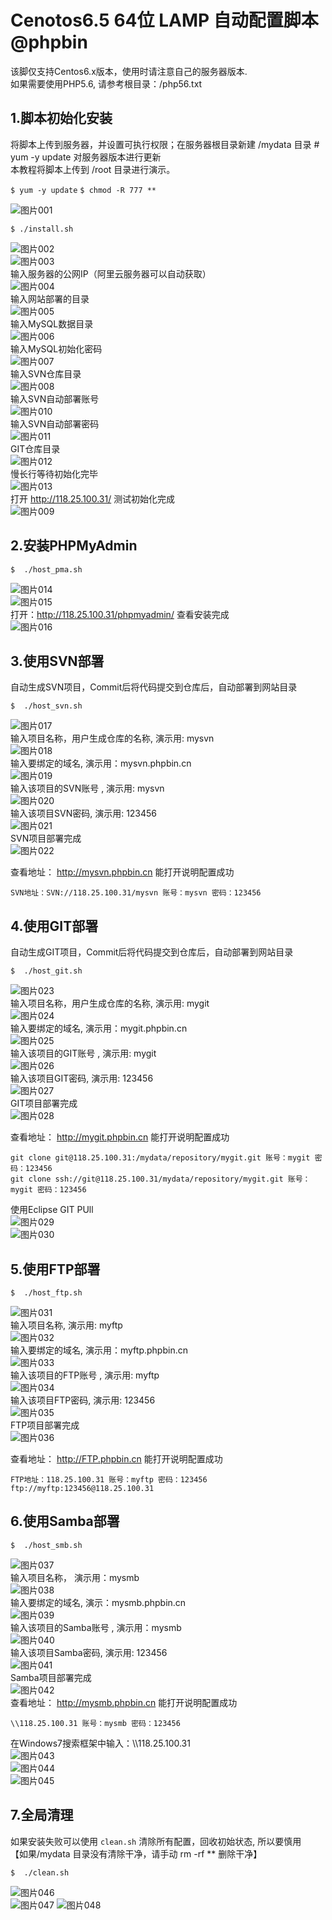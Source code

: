 
Cenotos6.5 64位 LAMP 自动配置脚本 @phpbin
====
该脚仅支持Centos6.x版本，使用时请注意自己的服务器版本.  
如果需要使用PHP5.6, 请参考根目录：/php56.txt

1.脚本初始化安装
-------
将脚本上传到服务器，并设置可执行权限；在服务器根目录新建 /mydata 目录 # yum -y update 对服务器版本进行更新  
本教程将脚本上传到 /root 目录进行演示。 
  
`$ yum -y update`
`$ chmod -R 777 **`
 
![图片001](http://www.phpbin.cn/wp-content/uploads/2018/04/001.jpg "图片001")  
  
`$ ./install.sh`  
  
![图片002](http://www.phpbin.cn/wp-content/uploads/2018/04/002.jpg "图片002")  
![图片003](http://www.phpbin.cn/wp-content/uploads/2018/04/003.jpg "图片003")  
输入服务器的公网IP（阿里云服务器可以自动获取）  
![图片004](http://www.phpbin.cn/wp-content/uploads/2018/04/004.jpg "图片004")  
输入网站部署的目录  
![图片005](http://www.phpbin.cn/wp-content/uploads/2018/04/005.jpg "图片005")  
输入MySQL数据目录  
![图片006](http://www.phpbin.cn/wp-content/uploads/2018/04/006.jpg "图片006")  
输入MySQL初始化密码  
![图片007](http://www.phpbin.cn/wp-content/uploads/2018/04/007.jpg "图片007")  
输入SVN仓库目录  
![图片008](http://www.phpbin.cn/wp-content/uploads/2018/04/008.jpg "图片008")   
输入SVN自动部署账号   
![图片010](http://www.phpbin.cn/wp-content/uploads/2018/04/010.jpg "图片010")  
输入SVN自动部署密码  
![图片011](http://www.phpbin.cn/wp-content/uploads/2018/04/011.jpg "图片011")  
GIT仓库目录  
![图片012](http://www.phpbin.cn/wp-content/uploads/2018/04/012.jpg "图片012")  
慢长行等待初始化完毕  
![图片013](http://www.phpbin.cn/wp-content/uploads/2018/04/013.jpg "图片013")  
打开 http://118.25.100.31/ 测试初始化完成  
![图片009](http://www.phpbin.cn/wp-content/uploads/2018/04/009.jpg "图片009") 
  
2.安装PHPMyAdmin
-------

`$  ./host_pma.sh`   

![图片014](http://www.phpbin.cn/wp-content/uploads/2018/04/014.jpg "图片014")  
![图片015](http://www.phpbin.cn/wp-content/uploads/2018/04/015.jpg "图片015")  
打开：http://118.25.100.31/phpmyadmin/ 查看安装完成  
![图片016](http://www.phpbin.cn/wp-content/uploads/2018/04/016.jpg "图片016")  
  
3.使用SVN部署
-------
自动生成SVN项目，Commit后将代码提交到仓库后，自动部署到网站目录  
  
`$  ./host_svn.sh`
  
![图片017](http://www.phpbin.cn/wp-content/uploads/2018/04/017.jpg "图片017")  
输入项目名称，用户生成仓库的名称, 演示用: mysvn   
![图片018](http://www.phpbin.cn/wp-content/uploads/2018/04/018.jpg "图片018")  
输入要绑定的域名, 演示用：mysvn.phpbin.cn  
![图片019](http://www.phpbin.cn/wp-content/uploads/2018/04/019.jpg "图片019")  
输入该项目的SVN账号 , 演示用: mysvn  
![图片020](http://www.phpbin.cn/wp-content/uploads/2018/04/020.jpg "图片020")  
输入该项目SVN密码, 演示用: 123456  
![图片021](http://www.phpbin.cn/wp-content/uploads/2018/04/021.jpg "图片021")  
SVN项目部署完成  
![图片022](http://www.phpbin.cn/wp-content/uploads/2018/04/022.jpg "图片022")  
  
查看地址： http://mysvn.phpbin.cn 能打开说明配置成功  
  
`SVN地址：SVN://118.25.100.31/mysvn 账号：mysvn 密码：123456`
  
4.使用GIT部署
-------
自动生成GIT项目，Commit后将代码提交到仓库后，自动部署到网站目录  
  
`$  ./host_git.sh`
   
![图片023](http://www.phpbin.cn/wp-content/uploads/2018/04/023.jpg "图片023")  
输入项目名称，用户生成仓库的名称, 演示用: mygit  
![图片024](http://www.phpbin.cn/wp-content/uploads/2018/04/024.jpg "图片024")  
输入要绑定的域名, 演示用：mygit.phpbin.cn  
![图片025](http://www.phpbin.cn/wp-content/uploads/2018/04/025.jpg "图片025")  
输入该项目的GIT账号 , 演示用: mygit  
![图片026](http://www.phpbin.cn/wp-content/uploads/2018/04/026.jpg "图片026")  
输入该项目GIT密码, 演示用: 123456  
![图片027](http://www.phpbin.cn/wp-content/uploads/2018/04/027.jpg "图片027")  
GIT项目部署完成  
![图片028](http://www.phpbin.cn/wp-content/uploads/2018/04/028.jpg "图片028")  
  
查看地址： http://mygit.phpbin.cn 能打开说明配置成功  
  
`git clone git@118.25.100.31:/mydata/repository/mygit.git 账号：mygit 密码：123456`  
`git clone ssh://git@118.25.100.31/mydata/repository/mygit.git 账号：mygit 密码：123456`
  
使用Eclipse GIT PUll  
![图片029](http://www.phpbin.cn/wp-content/uploads/2018/04/029.jpg "图片029")   
![图片030](http://www.phpbin.cn/wp-content/uploads/2018/04/030.jpg "图片030")  
  
5.使用FTP部署
-------

`$  ./host_ftp.sh`  
  
![图片031](http://www.phpbin.cn/wp-content/uploads/2018/04/031.jpg "图片031")  
输入项目名称, 演示用: myftp  
![图片032](http://www.phpbin.cn/wp-content/uploads/2018/04/032.jpg "图片032")  
输入要绑定的域名, 演示用：myftp.phpbin.cn  
![图片033](http://www.phpbin.cn/wp-content/uploads/2018/04/033.jpg "图片033")  
输入该项目的FTP账号 , 演示用: myftp  
![图片034](http://www.phpbin.cn/wp-content/uploads/2018/04/034.jpg "图片034")  
输入该项目FTP密码, 演示用: 123456  
![图片035](http://www.phpbin.cn/wp-content/uploads/2018/04/035.jpg "图片035")  
FTP项目部署完成  
![图片036](http://www.phpbin.cn/wp-content/uploads/2018/04/036.jpg "图片036")  
  
查看地址： http://FTP.phpbin.cn 能打开说明配置成功  
  
`FTP地址：118.25.100.31 账号：myftp 密码：123456`  
`ftp://myftp:123456@118.25.100.31`
  

6.使用Samba部署
-------

`$  ./host_smb.sh`  
  
![图片037](http://www.phpbin.cn/wp-content/uploads/2018/04/037.jpg "图片037")  
输入项目名称， 演示用：mysmb  
![图片038](http://www.phpbin.cn/wp-content/uploads/2018/04/038.jpg "图片038")   
输入要绑定的域名, 演示：mysmb.phpbin.cn    
![图片039](http://www.phpbin.cn/wp-content/uploads/2018/04/039.jpg "图片039")  
输入该项目的Samba账号 , 演示用：mysmb  
![图片040](http://www.phpbin.cn/wp-content/uploads/2018/04/040.jpg "图片040")  
输入该项目Samba密码, 演示用: 123456  
![图片041](http://www.phpbin.cn/wp-content/uploads/2018/04/041.jpg "图片041")  
Samba项目部署完成  
![图片042](http://www.phpbin.cn/wp-content/uploads/2018/04/042.jpg "图片042")  
 查看地址： http://mysmb.phpbin.cn 能打开说明配置成功  
   
`\\118.25.100.31 账号：mysmb 密码：123456`  
  
在Windows7搜索框架中输入：\\\\118.25.100.31  
![图片043](http://www.phpbin.cn/wp-content/uploads/2018/04/043.jpg "图片043")  
![图片044](http://www.phpbin.cn/wp-content/uploads/2018/04/044.jpg "图片044")  
![图片045](http://www.phpbin.cn/wp-content/uploads/2018/04/045.jpg "图片045") 

 
7.全局清理
-------
如果安装失败可以使用 `clean.sh` 清除所有配置，回收初始状态, 所以要慎用  
【如果/mydata 目录没有清除干净，请手动 rm -rf ** 删除干净】    
  
`$  ./clean.sh`    
  
![图片046](http://www.phpbin.cn/wp-content/uploads/2018/04/046.jpg "图片046")  
![图片047](http://www.phpbin.cn/wp-content/uploads/2018/04/047.jpg "图片047") 
![图片048](http://www.phpbin.cn/wp-content/uploads/2018/04/048.jpg "图片048")  
